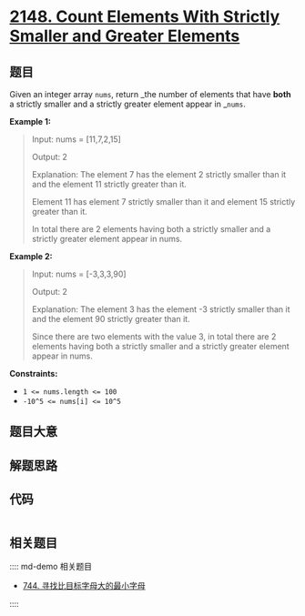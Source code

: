 # [2148. Count Elements With Strictly Smaller and Greater Elements ](https://leetcode.com/problems/count-elements-with-strictly-smaller-and-greater-elements/)

## 题目

Given an integer array `nums`, return _the number of elements that have
**both** a strictly smaller and a strictly greater element appear in _`nums`.

**Example 1:**

> Input: nums = [11,7,2,15]
>
> Output: 2
>
> Explanation: The element 7 has the element 2 strictly smaller than it and the element 11 strictly greater than it.
>
> Element 11 has element 7 strictly smaller than it and element 15 strictly greater than it.
>
> In total there are 2 elements having both a strictly smaller and a strictly greater element appear in nums.

**Example 2:**

> Input: nums = [-3,3,3,90]
>
> Output: 2
>
> Explanation: The element 3 has the element -3 strictly smaller than it and the element 90 strictly greater than it.
>
> Since there are two elements with the value 3, in total there are 2 elements having both a strictly smaller and a strictly greater element appear in nums.

**Constraints:**

- `1 <= nums.length <= 100`
- `-10^5 <= nums[i] <= 10^5`

## 题目大意

## 解题思路

## 代码

```javascript

```

## 相关题目

:::: md-demo 相关题目

- [744. 寻找比目标字母大的最小字母](https://leetcode.com/problems/find-smallest-letter-greater-than-target)

::::
